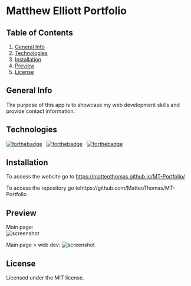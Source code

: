# Matthew Elliott Portfolio

## Table of Contents
1. [General Info](#general-info)
2. [Technologies](#technologies)
3. [Installation](#installation)
5. [Preview](#Preview)
6. [License](#License)

## General Info
The purpose of this app is to showcase my web development skills and provide contact information.

## Technologies 
[![forthebadge](https://forthebadge.com/images/badges/uses-js.svg)](https://forthebadge.com) &nbsp; [![forthebadge](https://forthebadge.com/images/badges/uses-css.svg)](https://forthebadge.com) &nbsp; [![forthebadge](https://forthebadge.com/images/badges/uses-html.svg)](https://forthebadge.com)

## Installation
To access the website go to https://matteothomas.github.io/MT-Portfolio/

To access the repository go tohttps://github.com/MatteoThomas/MT-Portfolio

## Preview
Main page:  
![screenshot](assets/img/portfolio_main.png)

Main page > web dev:
![screenshot](assets/img/portfolio_web.png)

## License
Licensed under the MIT license.
	
